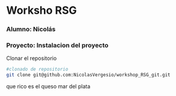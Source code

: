# Worksho RSG 
### Alumno: Nicolás

### Proyecto: Instalacion del proyecto
Clonar el repositorio 


```bash
#clonado de repositorio
git clone git@github.com:NicolasVergesio/workshop_RSG_git.git
```

que rico es el queso mar del plata

